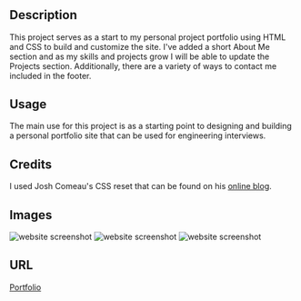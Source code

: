 # <Homework-1>

## Description

This project serves as a start to my personal project portfolio using HTML and CSS to build and customize the site. I've added a short About Me section and as my skills and projects grow I will be able to update the Projects section. Additionally, there are a variety of ways to contact me included in the footer.

## Usage

The main use for this project is as a starting point to designing and building a personal portfolio site that can be used for engineering interviews.


## Credits

I used Josh Comeau's CSS reset that can be found on his [online blog](https://www.joshwcomeau.com/css/custom-css-reset/).

## Images

![website screenshot]()
![website screenshot]()
![website screenshot]()


## URL
[Portfolio]()